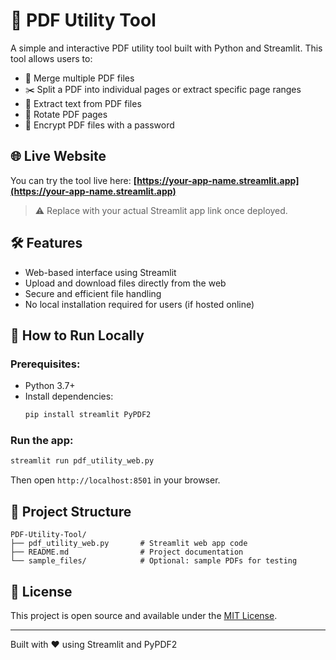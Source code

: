 # 🧰 PDF Utility Tool

A simple and interactive PDF utility tool built with Python and Streamlit. This tool allows users to:

- 🔗 Merge multiple PDF files
- ✂️ Split a PDF into individual pages or extract specific page ranges
- 📄 Extract text from PDF files
- 🔄 Rotate PDF pages
- 🔐 Encrypt PDF files with a password

## 🌐 Live Website
You can try the tool live here: **[https://your-app-name.streamlit.app](https://your-app-name.streamlit.app)**  
> ⚠️ Replace with your actual Streamlit app link once deployed.

## 🛠 Features
- Web-based interface using Streamlit
- Upload and download files directly from the web
- Secure and efficient file handling
- No local installation required for users (if hosted online)

## 🚀 How to Run Locally
### Prerequisites:
- Python 3.7+
- Install dependencies:
  ```bash
  pip install streamlit PyPDF2
  ```

### Run the app:
```bash
streamlit run pdf_utility_web.py
```
Then open `http://localhost:8501` in your browser.

## 📂 Project Structure
```
PDF-Utility-Tool/
├── pdf_utility_web.py       # Streamlit web app code
├── README.md                # Project documentation
└── sample_files/            # Optional: sample PDFs for testing
```

## 📄 License
This project is open source and available under the [MIT License](LICENSE).

---
Built with ❤️ using Streamlit and PyPDF2